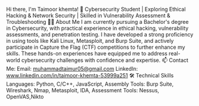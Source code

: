 Hi there, I'm Taimoor khemta! 👋
Cybersecurity Student | Exploring Ethical Hacking & Network Security | Skilled in Vulnerability Assessment & Troubleshooting
🧑‍💻 About Me
I am currently pursuing a Bachelor's degree in Cybersecurity, with practical experience in ethical hacking, vulnerability assessments, and penetration testing. I have developed a strong proficiency in using tools like Kali Linux, Metasploit, and Burp Suite, and actively participate in Capture the Flag (CTF) competitions to further enhance my skills. These hands-on experiences have equipped me to address real-world cybersecurity challenges with confidence and expertise.
📫 Contact Me:
Email: muhammadtaimur05@gmail.com
LinkedIn: www.linkedin.com/in/taimoor-khemta-53999a251
🛠️ Technical Skills
Languages: Python, C/C++, JavaScript, Assembly
Tools: Burp Suite, Wireshark, Nmap, Metasploit, IDA,
Assessment Tools: Nessus, OpenVAS,Nikto

